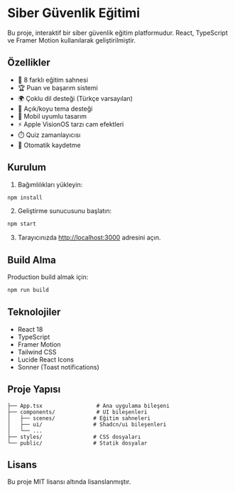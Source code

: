 # Siber Güvenlik Eğitimi

Bu proje, interaktif bir siber güvenlik eğitim platformudur. React, TypeScript ve Framer Motion kullanılarak geliştirilmiştir.

## Özellikler

- 🎯 8 farklı eğitim sahnesi
- 🏆 Puan ve başarım sistemi
- 🌍 Çoklu dil desteği (Türkçe varsayılan)
- 🌙 Açık/koyu tema desteği
- 📱 Mobil uyumlu tasarım
- ⚡ Apple VisionOS tarzı cam efektleri
- ⏱️ Quiz zamanlayıcısı
- 💾 Otomatik kaydetme

## Kurulum

1. Bağımlılıkları yükleyin:
```bash
npm install
```

2. Geliştirme sunucusunu başlatın:
```bash
npm start
```

3. Tarayıcınızda [http://localhost:3000](http://localhost:3000) adresini açın.

## Build Alma

Production build almak için:
```bash
npm run build
```

## Teknolojiler

- React 18
- TypeScript
- Framer Motion
- Tailwind CSS
- Lucide React Icons
- Sonner (Toast notifications)

## Proje Yapısı

```
├── App.tsx                 # Ana uygulama bileşeni
├── components/             # UI bileşenleri
│   ├── scenes/            # Eğitim sahneleri
│   ├── ui/                # Shadcn/ui bileşenleri
│   └── ...
├── styles/                # CSS dosyaları
└── public/                # Statik dosyalar
```

## Lisans

Bu proje MIT lisansı altında lisanslanmıştır. 